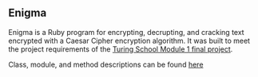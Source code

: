 ## Enigma
Enigma is a Ruby program for encrypting, decrupting, and cracking text encrypted with a Caesar Cipher encryption algorithm. It was built to meet the project requirements of the [Turing School Module 1 final project](https://backend.turing.edu/module1/projects/enigma/).

Class, module, and method descriptions can be found [here](https://docs.google.com/spreadsheets/d/1AdLbTNUh2KaiZHzzMIwzNOTh9tHuZ24j1iTbzbfKqlg/edit?usp=sharing)
